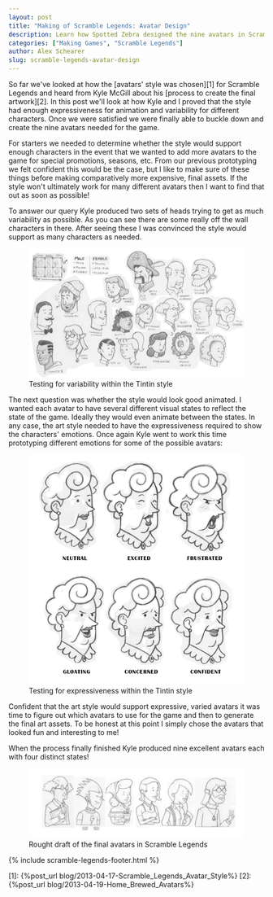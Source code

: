 ```yaml
---
layout: post
title: "Making of Scramble Legends: Avatar Design"
description: Learn how Spotted Zebra designed the nine avatars in Scramble Legends. Scramble Legends is a social, turn based word game for Windows 8. Spell words to bury your opponent in letters!
categories: ["Making Games", "Scramble Legends"]
author: Alex Schearer
slug: scramble-legends-avatar-design
---
```


So far we've looked at how the [avatars' style was chosen][1]
for Scramble Legends and heard from Kyle McGill about his 
[process to create the final artwork][2]. 
In this post we'll look at how Kyle and I proved that the 
style had enough expressiveness for animation and variability 
for different characters. Once we were satisfied we were finally 
able to buckle down and create the nine avatars needed for 
the game.

For starters we needed to determine whether the
style would support enough characters in the event
that we wanted to add more avatars to the game for
special promotions, seasons, etc. From our previous
prototyping we felt confident this would be the
case, but I like to make sure of these things
before making comparatively more expensive, final
assets. If the style won't ultimately work for many
different avatars then I want to find that out as
soon as possible!

To answer our query Kyle produced two sets of heads
trying to get as much variability as possible. As
you can see there are some really off the wall
characters in there. After seeing these I was
convinced the style would support as many
characters as needed.

<figure>
    <a href="/img/posts/2013-04-22-Scramble Legends Avatar Design/variability-test.jpg">
        <img src="/img/posts/2013-04-22-Scramble Legends Avatar Design/variability-test.thumb.jpg" alt="Testing for style variability"/>
    </a>
    <figcaption>Testing for variability within the Tintin style</figcaption>
</figure>

The next question was whether the style would look
good animated. I wanted each avatar to have several
different visual states to reflect the state of the
game.  Ideally they would even animate between the
states.  In any case, the art style needed to have
the expressiveness required to show the characters'
emotions. Once again Kyle went to work this time
prototyping different emotions for some of the
possible avatars:

<figure>
    <a href="/img/posts/2013-04-22-Scramble Legends Avatar Design/expressiveness-test.jpg">
        <img src="/img/posts/2013-04-22-Scramble Legends Avatar Design/expressiveness-test.thumb.jpg" alt="Testing for style expressivesness"/>
    </a>
    <figcaption>Testing for expressiveness within the Tintin style</figcaption>
</figure>

Confident that the art style would support
expressive, varied avatars it was time to figure
out which avatars to use for the game and then to
generate the final art assets. To be honest at this
point I simply chose the avatars that looked fun
and interesting to me!
                            
When the process finally finished Kyle produced
nine excellent avatars each with four distinct
states!                            

<figure>
    <a href="/img/posts/2013-04-22-Scramble Legends Avatar Design/final-avatars.jpg">
        <img src="/img/posts/2013-04-22-Scramble Legends Avatar Design/final-avatars.thumb.jpg" alt="Rought draft of the final avatars in Scramble Legends"/>
    </a>
    <figcaption>Rought draft of the final avatars in Scramble Legends</figcaption>
</figure>

{% include scramble-legends-footer.html %}

[1]: {%post_url blog/2013-04-17-Scramble_Legends_Avatar_Style%}
[2]: {%post_url blog/2013-04-19-Home_Brewed_Avatars%}
